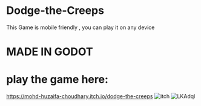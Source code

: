 # Dodge-the-Creeps

This Game is mobile friendly , you can play it on any device

# MADE IN GODOT

# play the game here:
https://mohd-huzaifa-choudhary.itch.io/dodge-the-creeps
![itch](https://user-images.githubusercontent.com/92085910/152294639-48989790-b2c6-45fd-8258-20ff961b0751.png)
![LKAdql](https://user-images.githubusercontent.com/92085910/152294741-98bb24ba-7f64-4743-b06a-ce3bf523d936.png)
